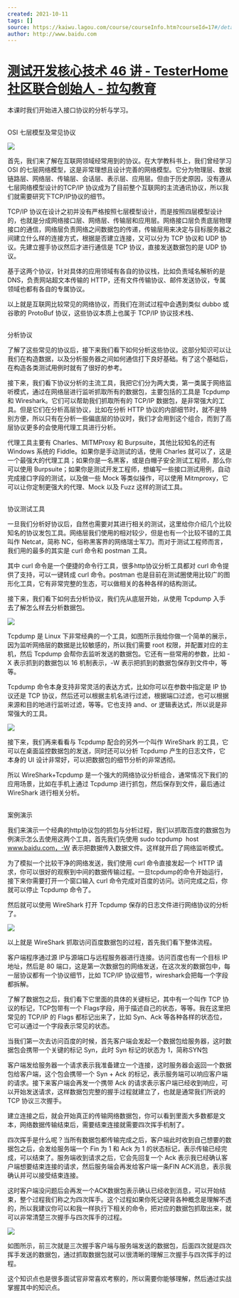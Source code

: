 ```yaml
---
created: 2021-10-11
tags: []
source: https://kaiwu.lagou.com/course/courseInfo.htm?courseId=17#/detail/pc?id=317
author: http://www.baidu.com
---
```


# [测试开发核心技术 46 讲 - TesterHome 社区联合创始人 - 拉勾教育](https://kaiwu.lagou.com/course/courseInfo.htm?courseId=17#/detail/pc?id=317)


本课时我们开始进入接口协议的分析与学习。

## 

OSI 七层模型及常见协议

![](https://s0.lgstatic.com/i/image3/M01/86/7B/Cgq2xl6QER6AZPH-AAFTTl-fIWs581.png)  

首先，我们来了解在互联网领域经常用到的协议。在大学教科书上，我们曾经学习 OSI 的七层网络模型，这是非常理想且设计完善的网络模型。它分为物理层、数据链路层、网络层、传输层、会话层、表示层、应用层。但由于历史原因，没有遵从七层网络模型设计的TCP/IP 协议成为了目前整个互联网的主流通讯协议，所以我们就需要研究下TCP/IP协议的细节。

TCP/IP 协议在设计之初并没有严格按照七层模型设计，而是按照四层模型设计的，也就是分成网络接口层、网络层、传输层和应用层。网络接口层负责底层物理接口的通信，网络层负责网络之间数据包的传递，传输层用来决定与目标服务器之间建立什么样的连接方式，根据是否建立连接，又可以分为 TCP 协议和 UDP 协议。先建立握手协议然后才进行通信是 TCP 协议，直接发送数据包的是 UDP 协议。

基于这两个协议，针对具体的应用领域有各自的协议栈，比如负责域名解析的是 DNS，负责网站超文本传输的 HTTP，还有文件传输协议、邮件发送协议，专属领域也都有各自的专属协议。

以上就是互联网比较常见的网络协议，而我们在测试过程中会遇到类似 dubbo 或谷歌的 ProtoBuf 协议，这些协议本质上也属于 TCP/IP 协议技术栈、

## 

分析协议

了解了这些常见的协议后，接下来我们看下如何分析这些协议。这部分知识可以让我们在构造数据，以及分析服务器之间如何通信打下良好基础。有了这个基础后，在构造各类测试用例时就有了很好的参考。

接下来，我们看下协议分析的主流工具，我把它们分为两大类，第一类属于网络监听模式，通过在网络层进行监听抓取所有的数据包，主要包括的工具是 Tcpdump 和 Wireshark。它们可以帮助我们抓取所有的 TCP/IP 数据包，是非常强大的工具。但是它们在分析高层协议，比如在分析 HTTP 协议的内部细节时，就不是特别方便，所以只有在分析一些偏底层的协议时，我们才会用到这个组合，而到了高层协议更多的会使用代理工具进行分析。

代理工具主要有 Charles、MITMProxy 和 Burpsuite，其他比较知名的还有 Windows 系统的 Fiddle。如果你是手动测试的话，使用 Charles 就可以了，这是一个最强大的代理工具；如果你是一名黑客，或是白帽子安全测试工程师，那么你可以使用 Burpsuite；如果你是测试开发工程师，想编写一些接口测试用例，自动完成接口字段的测试，以及做一些 Mock 等类似操作，可以使用 Mitmproxy，它可以让你定制更强大的代理、Mock 以及 Fuzz 这样的测试工具。

## 

协议测试工具

一旦我们分析好协议后，自然也需要对其进行相关的测试，这里给你介绍几个比较知名的协议发包工具。网络层我们使用的相对较少，但是也有一个比较不错的工具叫作 Netcat，简称 NC，俗称黑客界的网络瑞士军刀。而对于测试工程师而言，我们用的最多的其实是 curl 命令和 postman 工具。

其中 curl 命令是一个便捷的命令行工具，很多http协议分析工具都对 curl 命令提供了支持，可以一键转成 curl 命令。postman 也是目前在测试圈使用比较广的图形化工具，它有非常完整的生态，可以做相关的各种各样的结构测试。

接下来，我们看下如何去分析协议，我们先从底层开始，从使用 Tcpdump 入手去了解怎么样去分析数据包。

![](https://s0.lgstatic.com/i/image3/M01/0D/65/Ciqah16QEWaAKrPqAAD_66tzO44066.png)

Tcpdump 是 Linux 下非常经典的一个工具，如图所示我给你做一个简单的展示，因为监听网络层的数据是比较敏感的，所以我们需要 root 权限，并配置对应的主机，然后 Tcpdump 会帮你去监听发送的数据包。它还有一些常用的参数，比如 -X 表示抓到的数据包以 16 机制表示，-W 表示把抓到的数据包保存到文件中，等等。

Tcpdump 命令本身支持非常灵活的表达方式，比如你可以在参数中指定是 IP 协议还是 TCP 协议，然后还可以根据主机名进行过滤，根据端口过滤，也可以根据来源和目的地进行监听过滤，等等。它也支持 and、or 逻辑表达式，所以说是非常强大的工具。

![](https://s0.lgstatic.com/i/image3/M01/0D/65/Ciqah16QER6AGZiaAATwgTsBkOE562.png)  

接下来，我们再来看看与 Tcpdump 配合的另外一个叫作 WireShark 的工具，它可以在桌面监控数据包的发送，同时还可以分析 Tcpdump 产生的日志文件，它本身的 UI 设计非常好，可以把数据包的细节分析的非常透彻。

所以 WireShark+Tcpdump 是一个强大的网络协议分析组合，通常情况下我们的应用场景，比如在手机上通过 Tcpdump 进行抓包，然后保存到文件，最后通过 WireShark 进行相关分析。

## 

案例演示

我们来演示一个经典的http协议包的抓包与分析过程，我们以抓取百度的数据包为例演示怎么去使用这两个工具，首先我们先使用 sudo tcpdump  host www.baidu.com，-W 表示把数据传入数据文件。这样就开启了网络监听模式。

为了模拟一个比较干净的网络发送，我们使用 curl 命令直接发起一个 HTTP 请求，你可以很好的观察到中间的数据传输过程。一旦tcpdump的命令开始运行，接下来你需要打开一个窗口输入 curl 命令完成对百度的访问。访问完成之后，你就可以停止 Tcpdump 命令了。

然后就可以使用 WireShark 打开 Tcpdump 保存的日志文件进行网络协议的分析了。

![](https://s0.lgstatic.com/i/image3/M01/86/7B/Cgq2xl6QER-AW19IAAeI8nrGuh0567.png)  

以上就是 WireShark 抓取访问百度数据包的过程，首先我们看下整体流程。

客户端程序通过源 IP与源端口与远程服务器进行连接。访问百度也有一个目标 IP 地址，然后是 80 端口，这是第一次数据包的网络发送，在这次发的数据包中，每一层协议都有一个协议细节，比如 TCP/IP 协议细节，wireshark会把每一个字段都拆解。

了解了数据包之后，我们看下它里面的具体的关键标记，其中有一个叫作 TCP 协议的标记，TCP包带有一个 Flags字段，用于描述自己的状态，等等。我在这里把常见的 TCP/IP 的 Flags 都标记出来了，比如 Syn、Ack 等各种各样的状态位，它可以通过一个字段表示常见的状态。

当我们第一次去访问百度的时候，首先客户端会发起一个数据包给服务器，这时数据包会携带一个关键的标记 Syn，此时 Syn 标记的状态为 1，简称SYN包

客户端发给服务器一个请求表示我准备建立一个连接，这时服务器会返回一个数据包给客户端，这个包会携带一个 Syn + Ack 的标记，表示服务端可以响应客户端的请求。接下来客户端会再发一个携带 Ack 的请求表示客户端已经收到响应，可以开始发送请求，这样数据包完整的握手过程就建立了，也就是通常我们所说的 TCP 协议三次握手。

建立连接之后，就会开始真正的传输网络数据包，你可以看到里面大多数都是文本，网络数据传输结束后，需要结束连接就需要四次挥手机制了。

四次挥手是什么呢？当所有数据包都传输完成之后，客户端此时收到自己想要的数据包之后，会发给服务端一个 Fin 为 1 和 Ack 为 1 的状态标记，表示传输已经完成，可以结束了。服务端收到请求之后，它会先回复一个 Ack 表示我已经确认客户端想要结束连接的请求，然后服务端会再发给客户端一条FIN ACK消息，表示我确认并可以接受结束连接。

这时客户端没问题后会再发一个ACK数据包表示确认已经收到消息，可以开始结束，整个过程我们称之为四次挥手。这个过程如果你死记硬背各种概念是理解不透的，所以我建议你可以和我一样执行下相关的命令，把对应的数据包抓取出来，就可以非常清楚三次握手与四次挥手的过程。

![](https://s0.lgstatic.com/i/image3/M01/86/7B/Cgq2xl6QEZyAFlSRAAbmI8zOhMc620.png)

如图所示，前三次就是三次握手客户端与服务端发送的数据包，后面四次就是四次挥手发送的数据包，通过抓取数据包就可以很清晰的理解三次握手与四次挥手的过程。

这个知识点也是很多面试官非常喜欢考察的，所以需要你能够理解，然后通过实战掌握其中的知识点。

